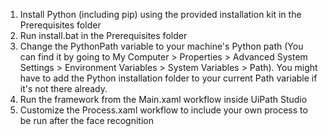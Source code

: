 1. Install Python (including pip) using the provided installation kit in the Prerequisites folder
2. Run install.bat in the Prerequisites folder
3. Change the PythonPath variable to your machine's Python path (You can find it by going to My Computer > Properties > Advanced System Settings > Environment Variables > System Variables > Path). You might have to add the Python installation folder to your current Path variable if it's not there already.
4. Run the framework from the Main.xaml workflow inside UiPath Studio
5. Customize the Process.xaml workflow to include your own process to be run after the face recognition